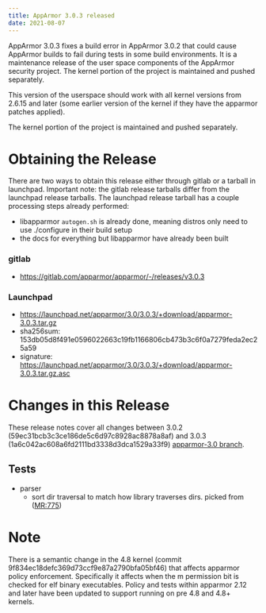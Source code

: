```yaml
---
title: AppArmor 3.0.3 released
date: 2021-08-07
---
```


AppArmor 3.0.3 fixes a build error in AppArmor 3.0.2 that could cause AppArmor builds to fail during tests in some build environments. It is a maintenance release of the user space components
of the AppArmor security project. The kernel portion of the project
is maintained and pushed separately.

This version of the userspace should work with all kernel versions from
2.6.15 and later (some earlier version of the kernel if they have the
apparmor patches applied).

The kernel portion of the project is maintained and pushed separately.


# Obtaining the Release

There are two ways to obtain this release either through gitlab or a tarball in launchpad. Important note: the gitlab release tarballs differ from the launchpad release tarballs. The launchpad release tarball has a couple processing steps already performed:

* libapparmor `autogen.sh` is already done, meaning distros only need to use ./configure in their build setup
* the docs for everything but libapparmor have already been built

### gitlab
- https://gitlab.com/apparmor/apparmor/-/releases/v3.0.3

### Launchpad

  -   <https://launchpad.net/apparmor/3.0/3.0.3/+download/apparmor-3.0.3.tar.gz>
  -   sha256sum: 153db05d8f491e0596022663c19fb1166806cb473b3c6f0a7279feda2ec25a59
  -   signature: <https://launchpad.net/apparmor/3.0/3.0.3/+download/apparmor-3.0.3.tar.gz.asc>

# Changes in this Release

These release notes cover all changes between 3.0.2 (59ec31bcb3c3ce186de5c6d97c8928ac8878a8af) and 3.0.3 (1a6c042ac608a6fd2111bd3338d3dca1529a33f9) [apparmor-3.0 branch](https://gitlab.com/apparmor/apparmor/tree/apparmor-3.0).


## Tests
- parser
  - sort dir traversal to match how library traverses dirs. picked from ([MR:775](https://gitlab.com/apparmor/apparmor/-/merge_requests/775))

# Note

There is a semantic change in the 4.8 kernel (commit
9f834ec18defc369d73ccf9e87a2790bfa05bf46) that affects apparmor policy
enforcement. Specifically it affects when the m permission bit is
checked for elf binary executables. Policy and tests within apparmor
2.12 and later have been updated to support running on pre 4.8 and 4.8+ kernels.

